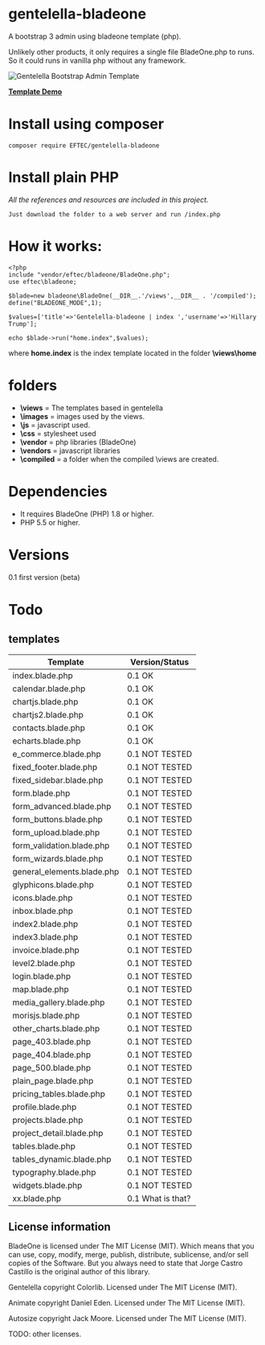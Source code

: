 # gentelella-bladeone
A bootstrap 3 admin using bladeone template (php).

Unlikely other products, it only requires a single file BladeOne.php to runs. So it could runs in vanilla php without any framework.




![Gentelella Bootstrap Admin Template](https://cdn.colorlib.com/wp/wp-content/uploads/sites/2/gentelella-admin-template-preview.jpg "Gentelella Theme Browser Preview")

**[Template Demo](https://colorlib.com/polygon/gentelella/index.html)**

# Install using composer
``` 
composer require EFTEC/gentelella-bladeone
```
# Install plain PHP
_All the references and resources are included in this project._
``` 
Just download the folder to a web server and run /index.php
```



# How it works: 

```
<?php
include "vendor/eftec/bladeone/BladeOne.php";
use eftec\bladeone;

$blade=new bladeone\BladeOne(__DIR__.'/views',__DIR__ . '/compiled');
define("BLADEONE_MODE",1);

$values=['title'=>'Gentelella-bladeone | index ','username'=>'Hillary Trump'];

echo $blade->run("home.index",$values);

```
where **home.index** is the index template located in the folder **\views\home**


# folders
* **\views** = The templates based in gentelella  
* **\images** = images used by the views.   
* **\js** = javascript used.   
* **\css** = stylesheet used   
* **\vendor** = php libraries (BladeOne)
* **\vendors** = javascript libraries   
* **\compiled** = a folder when the compiled \views are created.   



# Dependencies

* It requires BladeOne (PHP) 1.8 or higher.
* PHP 5.5 or higher.

# Versions

0.1 first version (beta)

# Todo

## templates
| Template | Version/Status |
|---------|--------|
| index.blade.php | 0.1 OK|
| calendar.blade.php | 0.1 OK  |
| chartjs.blade.php | 0.1 OK|
| chartjs2.blade.php | 0.1 OK|
| contacts.blade.php | 0.1 OK|
| echarts.blade.php | 0.1 OK|
| e_commerce.blade.php | 0.1 NOT TESTED|
| fixed_footer.blade.php | 0.1 NOT TESTED|
| fixed_sidebar.blade.php | 0.1 NOT TESTED|
| form.blade.php | 0.1 NOT TESTED|
| form_advanced.blade.php | 0.1 NOT TESTED|
| form_buttons.blade.php | 0.1 NOT TESTED|
| form_upload.blade.php | 0.1 NOT TESTED|
| form_validation.blade.php | 0.1 NOT TESTED|
| form_wizards.blade.php | 0.1 NOT TESTED|
| general_elements.blade.php | 0.1 NOT TESTED|
| glyphicons.blade.php | 0.1 NOT TESTED|
| icons.blade.php | 0.1 NOT TESTED|
| inbox.blade.php | 0.1 NOT TESTED|
| index2.blade.php | 0.1 NOT TESTED|
| index3.blade.php | 0.1 NOT TESTED|
| invoice.blade.php | 0.1 NOT TESTED|
| level2.blade.php | 0.1 NOT TESTED|
| login.blade.php | 0.1 NOT TESTED|
| map.blade.php | 0.1 NOT TESTED|
| media_gallery.blade.php | 0.1 NOT TESTED|
| morisjs.blade.php | 0.1 NOT TESTED|
| other_charts.blade.php | 0.1 NOT TESTED|
| page_403.blade.php | 0.1 NOT TESTED|
| page_404.blade.php | 0.1 NOT TESTED|
| page_500.blade.php | 0.1 NOT TESTED|
| plain_page.blade.php | 0.1 NOT TESTED|
| pricing_tables.blade.php | 0.1 NOT TESTED|
| profile.blade.php | 0.1 NOT TESTED|
| projects.blade.php | 0.1 NOT TESTED|
| project_detail.blade.php | 0.1 NOT TESTED|
| tables.blade.php | 0.1 NOT TESTED|
| tables_dynamic.blade.php | 0.1 NOT TESTED|
| typography.blade.php | 0.1 NOT TESTED|
| widgets.blade.php | 0.1 NOT TESTED|
| xx.blade.php | 0.1 What is that? |

## License information


BladeOne is licensed under The MIT License (MIT). Which means that you can use, copy, modify, merge, publish, distribute, sublicense, and/or sell copies of the Software. But you always need to state that Jorge Castro Castillo is the original author of this library.

Gentelella copyright Colorlib. Licensed under The MIT License (MIT).   

Animate copyright Daniel Eden. Licensed under The MIT License (MIT).   

Autosize copyright Jack Moore. Licensed under The MIT License (MIT).   

TODO: other licenses.
